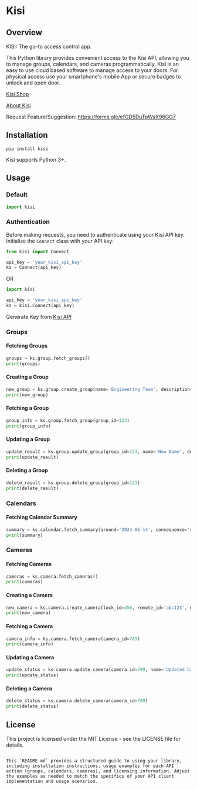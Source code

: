 # Kisi

## Overview
KISI: The go-to access control app.

This Python library provides convenient access to the Kisi API, allowing you to manage groups, calendars, and cameras programmatically.
Kisi is an easy to use cloud based software to manage access to your doors. For physical access use your smartphone's mobile App or secure badges to unlock and open door.


[Kisi Shop](https://www.getkisi.com/pricing)

[About Kisi](https://www.getkisi.com/about)

Request Feature/Suggestion: https://forms.gle/efGD5DuTpWsX96GG7

[//]: # (## Download stats)

[//]: # ([![Downloads]&#40;https://static.pepy.tech/badge/ActiveCollab&#41;]&#40;https://pepy.tech/project/ActiveCollab&#41;)

## Installation
```console
pip install kisi
```
Kisi supports Python 3+.

## Usage

### Default
```python
import kisi
```


### Authentication

Before making requests, you need to authenticate using your Kisi API key. Initialize the `Connect` class with your API key:

```python
from kisi import Connect

api_key = 'your_kisi_api_key'
ks = Connect(api_key)
```
OR
```python
import kisi 

api_key = 'your_kisi_api_key'
ks = kisi.Connect(api_key)
```
Generate Key from [Kisi API](https://web.kisi.io/user/api)

### Groups

#### Fetching Groups

```python
groups = ks.group.fetch_groups()
print(groups)
```

#### Creating a Group

```python
new_group = ks.group.create_group(name='Engineering Team', description='Access to engineering floors')
print(new_group)
```

#### Fetching a Group

```python
group_info = ks.group.fetch_group(group_id=123)
print(group_info)
```

#### Updating a Group

```python
update_result = ks.group.update_group(group_id=123, name='New Name', description='New Description')
print(update_result)
```

#### Deleting a Group

```python
delete_result = ks.group.delete_group(group_id=123)
print(delete_result)
```

### Calendars

#### Fetching Calendar Summary

```python
summary = ks.calendar.fetch_summary(around='2024-06-14', consequence='upcoming')
print(summary)
```

### Cameras

#### Fetching Cameras

```python
cameras = ks.camera.fetch_cameras()
print(cameras)
```

#### Creating a Camera

```python
new_camera = ks.camera.create_camera(lock_id=456, remote_id='abc123', name='Office Camera')
print(new_camera)
```

#### Fetching a Camera

```python
camera_info = ks.camera.fetch_camera(camera_id=789)
print(camera_info)
```

#### Updating a Camera

```python
update_status = ks.camera.update_camera(camera_id=789, name='Updated Camera')
print(update_status)
```

#### Deleting a Camera

```python
delete_status = ks.camera.delete_camera(camera_id=789)
print(delete_status)
```

## License

This project is licensed under the MIT License - see the LICENSE file for details.
```

This `README.md` provides a structured guide to using your library, including installation instructions, usage examples for each API action (groups, calendars, cameras), and licensing information. Adjust the examples as needed to match the specifics of your API client implementation and usage scenarios.
